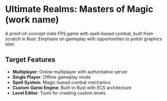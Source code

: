 # Ultimate Realms: Masters of Magic (work name)

A proof-of-concept indie FPS game with spell-based combat, built from scratch in Rust. Emphasis on gameplay with opportunities to polish graphics later.

## Target Features

- **Multiplayer**: Online multiplayer with authoritative server
- **Single Player**: Offline gameplay mode
- **Spell System**: Magic-based combat mechanics
- **Custom Game Engine**: Built-in Rust with ECS architecture
- **Level Editor**: Tools for creating custom levels



